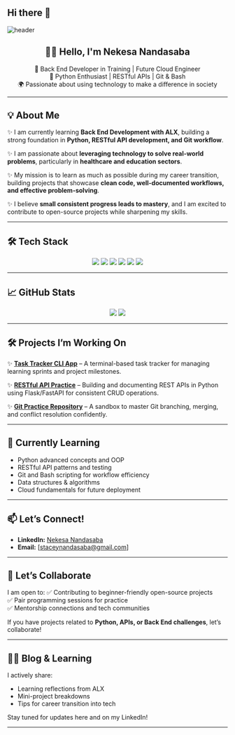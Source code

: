 ## Hi there 👋

<!--
**Nandasaba-code/Nandasaba-code** is a ✨ _special_ ✨ repository because its `README.md` (this file) appears on your GitHub profile.


<!-- Profile Banner -->
<img src="https://capsule-render.vercel.app/api?type=waving&color=0:0D47A1,100:1976D2&height=200&section=header&text=Nekesa%20Nandasaba%20|%20Back%20End%20Developer&fontSize=30&fontColor=FFFFFF&animation=fadeIn" alt="header"/>

<h2 align="center">👋🏾 Hello, I'm Nekesa Nandasaba</h2>

<p align="center">
🎯 Back End Developer in Training | Future Cloud Engineer <br>
🐍 Python Enthusiast | RESTful APIs | Git & Bash <br>
🌍 Passionate about using technology to make a difference in society
</p>

---

## 💡 About Me

✨ I am currently learning **Back End Development with ALX**, building a strong foundation in **Python, RESTful API development, and Git workflow**.

✨ I am passionate about **leveraging technology to solve real-world problems**, particularly in **healthcare and education sectors**.

✨ My mission is to learn as much as possible during my career transition, building projects that showcase **clean code, well-documented workflows, and effective problem-solving**.

✨ I believe **small consistent progress leads to mastery**, and I am excited to contribute to open-source projects while sharpening my skills.

---

## 🛠️ Tech Stack

<p align="center">
<img src="https://img.shields.io/badge/Python-3776AB?style=for-the-badge&logo=python&logoColor=white"/>
<img src="https://img.shields.io/badge/Git-F05032?style=for-the-badge&logo=git&logoColor=white"/>
<img src="https://img.shields.io/badge/Bash-4EAA25?style=for-the-badge&logo=gnubash&logoColor=white"/>
<img src="https://img.shields.io/badge/REST%20API-00599C?style=for-the-badge"/>
<img src="https://img.shields.io/badge/SQL-4479A1?style=for-the-badge&logo=postgresql&logoColor=white"/>
<img src="https://img.shields.io/badge/Markdown-000000?style=for-the-badge&logo=markdown&logoColor=white"/>
</p>

---

## 📈 GitHub Stats

<p align="center">
<img src="https://github-readme-stats.vercel.app/api?username=Nandasaba-code&show_icons=true&theme=blueberry&count_private=true&hide=stars"/>
<img src="https://github-readme-streak-stats.herokuapp.com/?user=Nandasaba-code&theme=blueberry"/>
</p>

---

## 🛠️ Projects I’m Working On

✨ **[Task Tracker CLI App](#)** – A terminal-based task tracker for managing learning sprints and project milestones.

✨ **[RESTful API Practice](#)** – Building and documenting REST APIs in Python using Flask/FastAPI for consistent CRUD operations.

✨ **[Git Practice Repository](#)** – A sandbox to master Git branching, merging, and conflict resolution confidently.

---

## 🌱 Currently Learning

- Python advanced concepts and OOP
- RESTful API patterns and testing
- Git and Bash scripting for workflow efficiency
- Data structures & algorithms
- Cloud fundamentals for future deployment

---

## 📫 Let’s Connect!

- **LinkedIn:** [Nekesa Nandasaba](https://www.linkedin.com/in/nekesa-nandasaba-49bb55180/)
- **Email:** [staceynandasaba@gmail.com]

---

## 🤝 Let’s Collaborate

I am open to:
✅ Contributing to beginner-friendly open-source projects  
✅ Pair programming sessions for practice  
✅ Mentorship connections and tech communities

If you have projects related to **Python, APIs, or Back End challenges**, let’s collaborate!

---

## ✍🏾 Blog & Learning

I actively share:
- Learning reflections from ALX
- Mini-project breakdowns
- Tips for career transition into tech

Stay tuned for updates here and on my LinkedIn!

---


